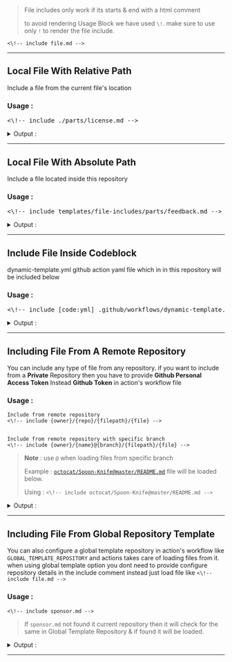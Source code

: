 > File includes only work if its starts & end with a html comment 
>
> to avoid rendering Usage Block we have used `\!`. make sure to use only `!` to render the file include.

```
<\!-- include file.md --> 
```

---

## Local File With Relative Path
Include a file from the current file's location 

### Usage :

<pre>
<\!-- include ./parts/license.md -->
</pre>

<details> 
<summary>Output :</summary>

<pre>
## 📜  License & Conduct
- [**The Unlicense**](https://github.com/varunsridharan/demo-dynamic-readme/blob/main/LICENSE) © [Varun Sridharan](website)
- [Code of Conduct](https://github.com/varunsridharan/.github/blob/master/CODE_OF_CONDUCT.md)
</pre>

</details>

---
## Local File With Absolute Path
Include a file located inside this repository

### Usage :

<pre>
<\!-- include templates/file-includes/parts/feedback.md -->
</pre>

<details> 
<summary>Output :</summary>

<pre>
## 📣 Feedback
- ⭐ This repository if this project helped you! :wink:
- Create An [🔧 Issue](https://github.com/varunsridharan/demo-dynamic-readme/issues/) if you need help / found a bug
</pre>

</details>

---
## Include File Inside Codeblock
dynamic-template.yml github action yaml file which in in this repository will be included below

### Usage :

<pre>
<\!-- include [code:yml] .github/workflows/dynamic-template.yml -->
</pre>

<details> 
<summary>Output :</summary>

<pre>
```yml
name: Dynamic Template

on:
  push:
    paths:
      - templates/**
      - .github/markdown-templates/**
      - .github/scripts/**
      - README.md
    branches:
      - main
  workflow_dispatch:

jobs:
  update_templates:
    name: "Update Templates"
    runs-on: ubuntu-latest
    steps:
      - name: "📥  Fetching Repository Contents"
        uses: actions/checkout@main

      - name: "💾  Github Repository Metadata"
        uses: varunsridharan/action-repository-meta@main
        env:
          GITHUB_TOKEN: 

      - name: "Setup PHP with pecl extension"
        uses: shivammathur/setup-php@v2
        with:
          php-version: '7.4'

      - name: "Regenerate Templates Files"
        run: php .github/scripts/create-markdown.php

      - name: "Updated Generated Template"
        run: |
          git config --global user.email "githubactionbot@gmail.com"
          git config --global user.name "Github Action Bot"
          git add -f ./templates/**
          if [ "$(git status --porcelain)" != "" ]; then
            git commit -m "Template Files Regenerated"
            git push "https://x-access-token:$GITHUB_TOKEN@github.com/$GITHUB_REPOSITORY"
          fi
        env:
          GITHUB_TOKEN: 

      - name: "💫  Dynamic Template Render"
        uses: varunsridharan/action-dynamic-readme@main
        with:
          global_template_repository: varunsridharan/varunsridharan
          files: |
            README.md
            templates/variables/defaults.md=output/variables/defaults.md
            templates/file-includes/inline.md=output/file-includes/inline.md
            templates/file-includes/reusable-includes.md=output/file-includes/reusable-includes.md
        env:
          GITHUB_TOKEN: 

```
</pre>

</details>

---
## Including File From A Remote Repository
You can include any type of file from any repository. if you want to include from a **Private** Repository then you have to provide **Github Personal Access Token** Instead **Github Token** in action's workflow file

### Usage :

```
Include from remote repository
<\!-- include {owner}/{repo}/{filepath}/{file} -->


Include from remote repository with specific branch
<\!-- include {owner}/{name}@{branch}/{filepath}/{file} -->
```
> **Note** : use `@` when loading files from specific branch
>
> Example : [`octocat/Spoon-Knife@master/README.md`](https://github.com/octocat/Spoon-Knife) file will be loaded below.
>
> Using : `<\!-- include octocat/Spoon-Knife@master/README.md -->`

<details> 
<summary>Output :</summary>

<pre>
### Well hello there!

This repository is meant to provide an example for *forking* a repository on GitHub.

Creating a *fork* is producing a personal copy of someone else's project. Forks act as a sort of bridge between the original repository and your personal copy. You can submit *Pull Requests* to help make other people's projects better by offering your changes up to the original project. Forking is at the core of social coding at GitHub.

After forking this repository, you can make some changes to the project, and submit [a Pull Request](https://github.com/octocat/Spoon-Knife/pulls) as practice.

For some more information on how to fork a repository, [check out our guide, "Forking Projects""](http://guides.github.com/overviews/forking/). Thanks! :sparkling_heart:

</pre>

</details>

---
## Including File From Global Repository Template
You can also configure a global template repository in action's workflow like `GLOBAL_TEMPLATE_REPOSITORY` and actions takes care of loading files from it. when using global template option you dont need to provide configure repository details in the include comment instead just load file like `<\!-- include file.md -->`

### Usage :

```<\!-- include sponsor.md -->```

> If `sponsor.md` not found it current repository then it will check for the same in Global Template Repository & if found it will be loaded.

<details> 
<summary>Output :</summary>

<pre>
## 💰 Sponsor
[I][twitter] fell in love with open-source in 2013 and there has been no looking back since! You can read more about me [here][website].
If you, or your company, use any of my projects or like what I’m doing, kindly consider backing me. I'm in this for the long run.

- ☕ How about we get to know each other over coffee? Buy me a cup for just [**$9.99**][buymeacoffee]
- ☕️☕️ How about buying me just 2 cups of coffee each month? You can do that for as little as [**$9.99**][buymeacoffee]
- 🔰         We love bettering open-source projects. Support 1-hour of open-source maintenance for [**$24.99 one-time?**][paypal]
- 🚀         Love open-source tools? Me too! How about supporting one hour of open-source development for just [**$49.99 one-time ?**][paypal]



## Connect & Say 👋
- **Follow** me on [👨‍💻 Github][github] and stay updated on free and open-source software
- **Follow** me on [🐦 Twitter][twitter] to get updates on my latest open source projects
- **Message** me on [📠 Telegram][telegram]
- **Follow** my pet on [Instagram][sofythelabrador] for some _dog-tastic_ updates!

---

<p align="center">
<i>Built With ♥ By <a href="https://sva.onl/twitter"  target="_blank" rel="noopener noreferrer">Varun Sridharan</a> 🇮🇳 </i>
</p>

---

<!-- Personl Links -->
[paypal]: https://sva.onl/paypal
[buymeacoffee]: https://sva.onl/buymeacoffee
[sofythelabrador]: https://www.instagram.com/sofythelabrador/
[github]: https://sva.onl/github/
[twitter]: https://sva.onl/twitter/
[telegram]: https://sva.onl/telegram/
[email]: https://sva.onl/email
[website]: https://sva.onl/website/

</pre>

</details>

---
